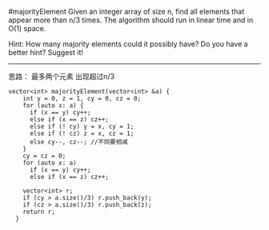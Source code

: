 #majorityElement
Given an integer array of size n, find all elements that appear more than  n/3 times. The algorithm should run in linear time and in O(1) space.

Hint:
How many majority elements could it possibly have?
Do you have a better hint? Suggest it!

---

思路：
最多两个元素 出现超过n/3
```
vector<int> majorityElement(vector<int> &a) {
    int y = 0, z = 1, cy = 0, cz = 0;
    for (auto x: a) {
      if (x == y) cy++;
      else if (x == z) cz++;
      else if (! cy) y = x, cy = 1;
      else if (! cz) z = x, cz = 1;
      else cy--, cz--; //不同要相减
    }
    cy = cz = 0;
    for (auto x: a)
      if (x == y) cy++;
      else if (x == z) cz++;

    vector<int> r;
    if (cy > a.size()/3) r.push_back(y);
    if (cz > a.size()/3) r.push_back(z);
    return r;
  }
  ```


